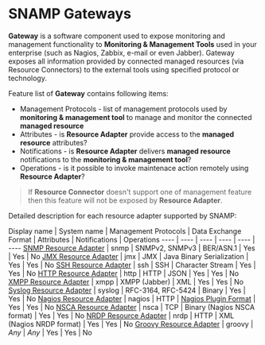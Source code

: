SNAMP Gateways
====
**Gateway** is a software component used to expose monitoring and management functionality to **Monitoring & Management Tools** used in your enterprise (such as Nagios, Zabbix, e-mail or even Jabber). Gateway exposes all information provided by connected managed resources (via Resource Connectors) to the external tools using specified protocol or technology.

Feature list of **Gateway** contains following items:

* Management Protocols - list of management protocols used by **monitoring & management tool** to manage and monitor the connected **managed resource**
* Attributes - is **Resource Adapter** provide access to the **managed resource** attributes?
* Notifications - is **Resource Adapter** delivers **managed resource** notifications to the **monitoring & management tool**?
* Operations - is it possible to invoke maintenace action remotely using **Resource Adapter**?

> If **Resource Connector** doesn't support one of management feature then this feature will not be exposed by **Resource Adapter**.

Detailed description for each resource adapter supported by SNAMP:

Display name | System name | Management Protocols | Data Exchange Format | Attributes | Notifications | Operations
---- | ---- | ---- | ---- | ---- | ----
[SNMP Resource Adapter](snmp-adapter.md) | snmp | SNMPv2, SNMPv3 | BER/ASN.1 | Yes | Yes | No
[JMX Resource Adapter](jmx-adapter.md) | jmx | JMX | Java Binary Serialization | Yes | Yes | No
[SSH Resource Adapter](ssh-adapter.md) | ssh | SSH | Character Stream | Yes | Yes | No
[HTTP Resource Adapter](groovy-adapter.md) | http | HTTP | JSON | Yes | Yes | No
[XMPP Resource Adapter](xmpp-adapter.md) | xmpp | XMPP (Jabber) | XML | Yes | Yes | No
[Syslog Resource Adapter](syslog-adapter.md) | syslog | RFC-3164, RFC-5424 | Binary | Yes | Yes | No
[Nagios Resource Adapter](nagios-adapter.md) | nagios | HTTP | [Nagios Plugin Format](https://nagios-plugins.org/doc/guidelines.html#PLUGOUTPUT) | Yes | Yes | No
[NSCA Resource Adapter](nsca-adapter.md) | nsca | TCP | Binary (Nagios NSCA format) | Yes | Yes | No
[NRDP Resource Adapter](nrdp-adapter.md) | nrdp | HTTP | XML (Nagios NRDP format) | Yes | Yes | No
[Groovy Resource Adapter](groovy-adapter.md) | groovy | _Any_ | _Any_ | Yes | Yes | No
